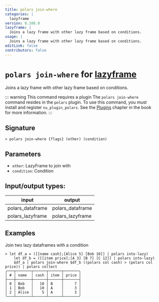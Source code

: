 ```yaml
---
title: polars join-where
categories: |
  lazyframe
version: 0.108.0
lazyframe: |
  Joins a lazy frame with other lazy frame based on conditions.
usage: |
  Joins a lazy frame with other lazy frame based on conditions.
editLink: false
contributors: false
---
```

<!-- This file is automatically generated. Please edit the command in https://github.com/nushell/nushell instead. -->

# `polars join-where` for [lazyframe](/commands/categories/lazyframe.md)

<div class='command-title'>Joins a lazy frame with other lazy frame based on conditions.</div>

::: warning This command requires a plugin
The `polars join-where` command resides in the `polars` plugin.
To use this command, you must install and register `nu_plugin_polars`.
See the [Plugins](/book/plugins.html) chapter in the book for more information.
:::


## Signature

```> polars join-where {flags} (other) (condition)```

## Parameters

 -  `other`: LazyFrame to join with
 -  `condition`: Condition


## Input/output types:

| input            | output           |
| ---------------- | ---------------- |
| polars_dataframe | polars_dataframe |
| polars_lazyframe | polars_lazyframe |
## Examples

Join two lazy dataframes with a condition
```nu
> let df_a = ([[name cash];[Alice 5] [Bob 10]] | polars into-lazy)
    let df_b = ([[item price];[A 3] [B 7] [C 12]] | polars into-lazy)
    $df_a | polars join-where $df_b ((polars col cash) > (polars col price)) | polars collect
╭───┬───────┬──────┬──────┬───────╮
│ # │ name  │ cash │ item │ price │
├───┼───────┼──────┼──────┼───────┤
│ 0 │ Bob   │   10 │ B    │     7 │
│ 1 │ Bob   │   10 │ A    │     3 │
│ 2 │ Alice │    5 │ A    │     3 │
╰───┴───────┴──────┴──────┴───────╯

```

